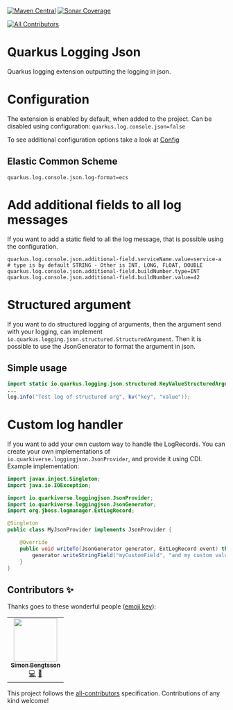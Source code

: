 [![Maven Central](https://img.shields.io/maven-central/v/io.quarkiverse.loggingjson/quarkus-logging-json?logo=apache-maven&style=for-the-badge)](https://search.maven.org/artifact/io.quarkiverse.loggingjson/quarkus-logging-json)
[![Sonar Coverage](https://img.shields.io/sonar/coverage/quarkiverse_quarkus-logging-json?logo=sonarcloud&server=https%3A%2F%2Fsonarcloud.io&style=for-the-badge)](https://sonarcloud.io/dashboard?id=quarkiverse_quarkus-logging-json)
<!-- ALL-CONTRIBUTORS-BADGE:START - Do not remove or modify this section -->
[![All Contributors](https://img.shields.io/badge/all_contributors-1-orange.svg?style=flat-square)](#contributors-)
<!-- ALL-CONTRIBUTORS-BADGE:END -->
# Quarkus Logging Json
Quarkus logging extension outputting the logging in json.

# Configuration
The extension is enabled by default, when added to the project.
Can be disabled using configuration: `quarkus.log.console.json=false`

To see additional configuration options take a look at [Config](runtime/src/main/java/io/quarkiverse/loggingjson/Config.java)

## Elastic Common Scheme
```properties
quarkus.log.console.json.log-format=ecs
```

# Add additional fields to all log messages
If you want to add a static field to all the log message, that is possible using the configuration.
```properties
quarkus.log.console.json.additional-field.serviceName.value=service-a
# type is by default STRING - Other is INT, LONG, FLOAT, DOUBLE 
quarkus.log.console.json.additional-field.buildNumber.type=INT
quarkus.log.console.json.additional-field.buildNumber.value=42
```

# Structured argument
If you want to do structured logging of arguments, then the argument send with your logging, can implement `io.quarkus.logging.json.structured.StructuredArgument`. Then it is possible to use the JsonGenerator to format the argument in json. 

## Simple usage
```java
import static io.quarkus.logging.json.structured.KeyValueStructuredArgument.*;
...
log.info("Test log of structured arg", kv("key", "value"));
```
# Custom log handler
If you want to add your own custom way to handle the LogRecords.
You can create your own implementations of `io.quarkiverse.loggingjson.JsonProvider`, and provide it using CDI.
Example implementation:
```java
import javax.inject.Singleton;
import java.io.IOException;

import io.quarkiverse.loggingjson.JsonProvider;
import io.quarkiverse.loggingjson.JsonGenerator;
import org.jboss.logmanager.ExtLogRecord;

@Singleton
public class MyJsonProvider implements JsonProvider {

    @Override
    public void writeTo(JsonGenerator generator, ExtLogRecord event) throws IOException {
        generator.writeStringField("myCustomField", "and my custom value"); // Will be added to every log, as a field on the json.
    }
}
```

## Contributors ✨

Thanks goes to these wonderful people ([emoji key](https://allcontributors.org/docs/en/emoji-key)):

<!-- ALL-CONTRIBUTORS-LIST:START - Do not remove or modify this section -->
<!-- prettier-ignore-start -->
<!-- markdownlint-disable -->
<table>
  <tr>
    <td align="center"><a href="https://github.com/SlyngDK"><img src="https://avatars2.githubusercontent.com/u/6666094?v=4" width="100px;" alt=""/><br /><sub><b>Simon Bengtsson</b></sub></a><br /><a href="https://github.com/quarkiverse/quarkus-logging-json/commits?author=SlyngDK" title="Code">💻</a> <a href="#maintenance-SlyngDK" title="Maintenance">🚧</a></td>
  </tr>
</table>

<!-- markdownlint-enable -->
<!-- prettier-ignore-end -->
<!-- ALL-CONTRIBUTORS-LIST:END -->

This project follows the [all-contributors](https://github.com/all-contributors/all-contributors) specification. Contributions of any kind welcome!
